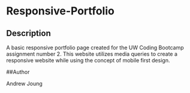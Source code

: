 # Responsive-Portfolio

## Description 

A basic responsive portfolio page created for the UW Coding Bootcamp assignment number 2.
This website utilizes media queries to create a responsive website while using the concept of mobile first design.

##Author 

Andrew Joung